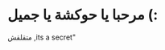 <!DOCTYPE html>
<html>
<head>
    <title>مسكتك</title>
</head>
<body>
    <h1>مرحبا يا حوكشة يا جميل (:</h1>
    <p>متقلقش ,its a secret"</p>
</body>
</html>
